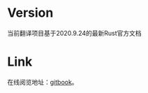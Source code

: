 # Version

当前翻译项目基于2020.9.24的最新Rust官方文档

# Link

在线阅览地址：[gitbook](https://hengyiyu2018.gitbook.io/rust-doc-chn/)。

